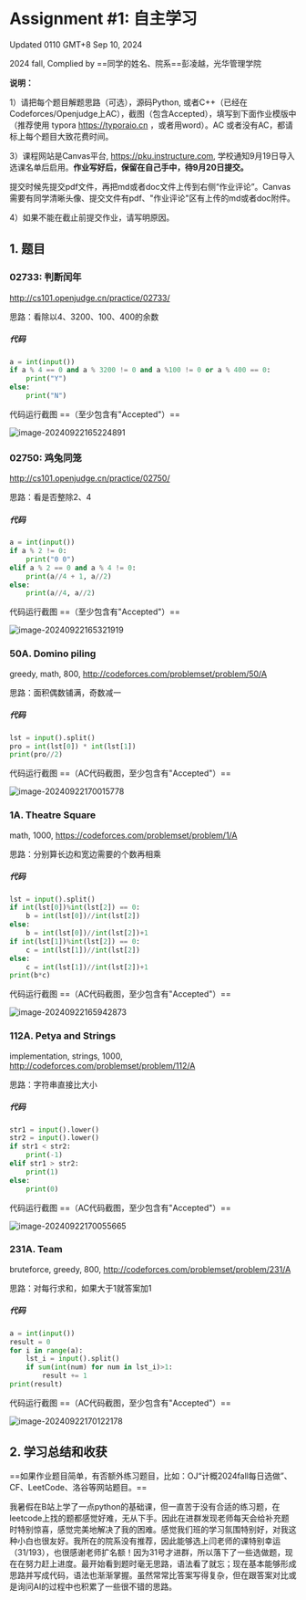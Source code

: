 # Assignment #1: 自主学习

Updated 0110 GMT+8 Sep 10, 2024

2024 fall, Complied by ==同学的姓名、院系==彭凌越，光华管理学院



**说明：**

1）请把每个题目解题思路（可选），源码Python, 或者C++（已经在Codeforces/Openjudge上AC），截图（包含Accepted），填写到下面作业模版中（推荐使用 typora https://typoraio.cn ，或者用word）。AC 或者没有AC，都请标上每个题目大致花费时间。

3）课程网站是Canvas平台, https://pku.instructure.com, 学校通知9月19日导入选课名单后启用。**作业写好后，保留在自己手中，待9月20日提交。**

提交时候先提交pdf文件，再把md或者doc文件上传到右侧“作业评论”。Canvas需要有同学清晰头像、提交文件有pdf、"作业评论"区有上传的md或者doc附件。

4）如果不能在截止前提交作业，请写明原因。



## 1. 题目

### 02733: 判断闰年

http://cs101.openjudge.cn/practice/02733/



思路：看除以4、3200、100、400的余数



##### 代码

```python
a = int(input())
if a % 4 == 0 and a % 3200 != 0 and a %100 != 0 or a % 400 == 0:
    print("Y")
else:
    print("N") 

```



代码运行截图 ==（至少包含有"Accepted"）==

![image-20240922165224891](C:\Users\28566\AppData\Roaming\Typora\typora-user-images\image-20240922165224891.png)



### 02750: 鸡兔同笼

http://cs101.openjudge.cn/practice/02750/



思路：看是否整除2、4



##### 代码

```python
a = int(input())
if a % 2 != 0:
    print("0 0")
elif a % 2 == 0 and a % 4 != 0:
    print(a//4 + 1, a//2)
else:
    print(a//4, a//2)

```



代码运行截图 ==（至少包含有"Accepted"）==

![image-20240922165321919](C:\Users\28566\AppData\Roaming\Typora\typora-user-images\image-20240922165321919.png)



### 50A. Domino piling

greedy, math, 800, http://codeforces.com/problemset/problem/50/A



思路：面积偶数铺满，奇数减一



##### 代码

```python
lst = input().split()
pro = int(lst[0]) * int(lst[1])
print(pro//2)

```



代码运行截图 ==（AC代码截图，至少包含有"Accepted"）==

![image-20240922170015778](C:\Users\28566\AppData\Roaming\Typora\typora-user-images\image-20240922170015778.png)



### 1A. Theatre Square

math, 1000, https://codeforces.com/problemset/problem/1/A



思路：分别算长边和宽边需要的个数再相乘



##### 代码

```python
lst = input().split()
if int(lst[0])%int(lst[2]) == 0:
    b = int(lst[0])//int(lst[2])
else:
    b = int(lst[0])//int(lst[2])+1
if int(lst[1])%int(lst[2]) == 0:
    c = int(lst[1])//int(lst[2])
else:
    c = int(lst[1])//int(lst[2])+1
print(b*c)

```



代码运行截图 ==（AC代码截图，至少包含有"Accepted"）==

![image-20240922165942873](C:\Users\28566\AppData\Roaming\Typora\typora-user-images\image-20240922165942873.png)



### 112A. Petya and Strings

implementation, strings, 1000, http://codeforces.com/problemset/problem/112/A



思路：字符串直接比大小



##### 代码

```python
str1 = input().lower()
str2 = input().lower()
if str1 < str2:
    print(-1)
elif str1 > str2:
    print(1)
else:
    print(0)

```



代码运行截图 ==（AC代码截图，至少包含有"Accepted"）==



![image-20240922170055665](C:\Users\28566\AppData\Roaming\Typora\typora-user-images\image-20240922170055665.png)

### 231A. Team

bruteforce, greedy, 800, http://codeforces.com/problemset/problem/231/A



思路：对每行求和，如果大于1就答案加1



##### 代码

```python
a = int(input())
result = 0
for i in range(a):
    lst_i = input().split()
    if sum(int(num) for num in lst_i)>1:
        result += 1
print(result)

```



代码运行截图 ==（AC代码截图，至少包含有"Accepted"）==



![image-20240922170122178](C:\Users\28566\AppData\Roaming\Typora\typora-user-images\image-20240922170122178.png)

## 2. 学习总结和收获

==如果作业题目简单，有否额外练习题目，比如：OJ“计概2024fall每日选做”、CF、LeetCode、洛谷等网站题目。==

我暑假在B站上学了一点python的基础课，但一直苦于没有合适的练习题，在leetcode上找的题都感觉好难，无从下手。因此在进群发现老师每天会给补充题时特别惊喜，感觉完美地解决了我的困难。感觉我们班的学习氛围特别好，对我这种小白也很友好。我所在的院系没有推荐，因此能够选上闫老师的课特别幸运（31/193），也很感谢老师扩名额！因为31号才进群，所以落下了一些选做题，现在在努力赶上进度。最开始看到题时毫无思路，语法看了就忘；现在基本能够形成思路并写成代码，语法也渐渐掌握。虽然常常比答案写得复杂，但在跟答案对比或是询问AI的过程中也积累了一些很不错的思路。



